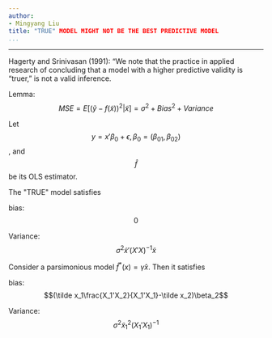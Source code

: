 ```yaml
---
author:
- Mingyang Liu
title: "TRUE" MODEL MIGHT NOT BE THE BEST PREDICTIVE MODEL
...
```

---

Hagerty and Srinivasan (1991): “We note that the practice in applied research of concluding that a model with a higher predictive validity is “truer,” is not a valid inference.

Lemma: $$MSE = E[(\tilde y-f(\tilde x))^2|\tilde x]=\sigma^2+Bias^2+Variance$$

Let $$y=x'\beta_0+\epsilon, \beta_0=(\beta_{01}, \beta_{02})$$, and $$\hat{f}$$ be its OLS estimator. 

The "TRUE" model satisfies

bias: $$0$$

Variance: $$\sigma^2\tilde x'(X'X)^{-1}\tilde x$$

Consider a parsimonious model $\hat f^* (x)=\hat \gamma x$. Then it satisfies

bias: $$(\tilde x_1\frac{X_1'X_2}{X_1'X_1}-\tilde x_2)\beta_2$$

Variance: $$\sigma^2\tilde x_1^2(X_1'X_1)^{-1}$$


